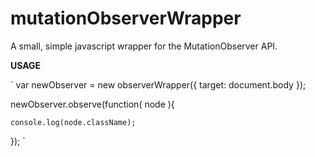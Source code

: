 mutationObserverWrapper
=======================

A small, simple javascript wrapper for the MutationObserver API. 

**USAGE**

`
var newObserver = new observerWrapper({ target: document.body });

newObserver.observe(function( node ){

	console.log(node.className);

});
`
